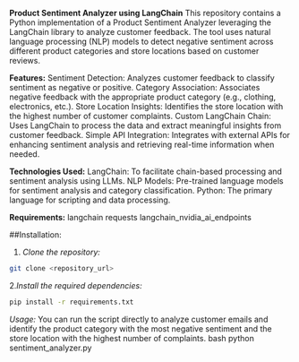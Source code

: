 **Product Sentiment Analyzer using LangChain**
This repository contains a Python implementation of a Product Sentiment Analyzer leveraging the LangChain library to analyze customer feedback. The tool uses natural language processing (NLP) models to detect negative sentiment across different product categories and store locations based on customer reviews.

**Features:**
Sentiment Detection: Analyzes customer feedback to classify sentiment as negative or positive.
Category Association: Associates negative feedback with the appropriate product category (e.g., clothing, electronics, etc.).
Store Location Insights: Identifies the store location with the highest number of customer complaints.
Custom LangChain Chain: Uses LangChain to process the data and extract meaningful insights from customer feedback.
Simple API Integration: Integrates with external APIs for enhancing sentiment analysis and retrieving real-time information when needed.

**Technologies Used:**
LangChain: To facilitate chain-based processing and sentiment analysis using LLMs.
NLP Models: Pre-trained language models for sentiment analysis and category classification.
Python: The primary language for scripting and data processing.

**Requirements:**
langchain
requests
langchain_nvidia_ai_endpoints

##Installation:

1. *Clone the repository:*
```bash
git clone <repository_url>
```
2.*Install the required dependencies:*
```bash
pip install -r requirements.txt
```
*Usage:*
You can run the script directly to analyze customer emails and identify the product category with the most negative sentiment and the store location with the highest number of complaints.
bash
python sentiment_analyzer.py
